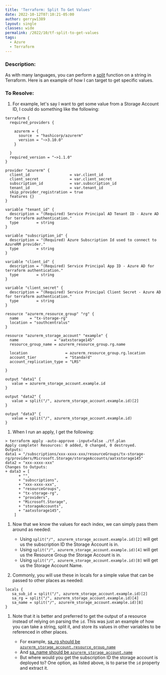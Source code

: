```yaml
---
title: 'Terraform: Split To Get Values'
date: 2022-10-12T07:10:21-05:00
author: gerryw1389
layout: single
classes: wide
permalink: /2022/10/tf-split-to-get-values
tags:
  - Azure
  - Terraform
---
```

<!--more-->

### Description:

As with many languages, you can perform a [split](https://developer.hashicorp.com/terraform/language/functions/split) function on a string in Terraform. Here is an example of how I can target to get specific values.

### To Resolve:

1. For example, let's say I want to get some value from a Storage Account ID, I could do something like the following:

```
terraform {
  required_providers {

    azurerm = {
      source  = "hashicorp/azurerm"
      version = "~>3.10.0"
    }

  }
  required_version = "~>1.1.0"
}

provider "azurerm" {
  client_id                  = var.client_id
  client_secret              = var.client_secret
  subscription_id            = var.subscription_id
  tenant_id                  = var.tenant_id
  skip_provider_registration = true
  features {}
}

variable "tenant_id" {
  description = "(Required) Service Principal AD Tenant ID - Azure AD for terraform authentication."
  type        = string
}

variable "subscription_id" {
  description = "(Required) Azure Subscription Id used to connect to AzureRM provider."
  type        = string
}

variable "client_id" {
  description = "(Required) Service Principal App ID - Azure AD for terraform authentication."
  type        = string
}

variable "client_secret" {
  description = "(Required) Service Principal Client Secret - Azure AD for terraform authentication."
  type        = string
}

resource "azurerm_resource_group" "rg" {
  name     = "tx-storage-rg"
  location = "southcentralus"
}

resource "azurerm_storage_account" "example" {
  name                = "aatxstorage145"
  resource_group_name = azurerm_resource_group.rg.name

  location                 = azurerm_resource_group.rg.location
  account_tier             = "Standard"
  account_replication_type = "LRS"

}

output "data1" {
   value = azurerm_storage_account.example.id
}

output "data2" {
   value = split("/", azurerm_storage_account.example.id)[2]
}

output "data3" {
   value = split("/", azurerm_storage_account.example.id)
}
```

1. When I run an apply, I get the following:

```
> terraform apply -auto-approve -input=false ./tf.plan
Apply complete! Resources: 0 added, 0 changed, 0 destroyed.
Outputs:
data1 = "/subscriptions/xxx-xxxx-xxx/resourceGroups/tx-storage-rg/providers/Microsoft.Storage/storageAccounts/aatxstorage145"
data2 = "xxx-xxxx-xxx"
Changes to Outputs:
+ data3 = [
      + "",
      + "subscriptions",
      + "xxx-xxxx-xxx",
      + "resourceGroups",
      + "tx-storage-rg",
      + "providers",
      + "Microsoft.Storage",
      + "storageAccounts",
      + "aatxstorage145",
    ]
```

1. Now that we know the values for each index, we can simply pass them around as needed:

   - Using `split("/", azurerm_storage_account.example.id)[2]` will get us the subscription ID the Storage Account is in.
   - Using `split("/", azurerm_storage_account.example.id)[4]` will get us the Resource Group the Storage Account is in.
   - Using `split("/", azurerm_storage_account.example.id)[8]` will get us the Storage Account Name.

1. Commonly, you will use these in locals for a simple value that can be passed to other places as needed:

```
locals {
   sa_sub_id = split("/", azurerm_storage_account.example.id)[2]
   sa_rg = split("/", azurerm_storage_account.example.id)[4]
   sa_name = split("/", azurerm_storage_account.example.id)[8]
}
```

1. Note that it is better and preferred to get the output of a resource instead of relying on parsing the `id`. This was just an example of how you can take a string, split it, and store its values in other variables to be referenced in other places.

   - For example, [sa_rg should be `azurerm_storage_account.resource_group_name`](https://registry.terraform.io/providers/hashicorp/azurerm/3.20.0/docs/resources/storage_account#argument-reference)
   - And [sa_name should be `azurerm_storage_account.name`](https://registry.terraform.io/providers/hashicorp/azurerm/3.20.0/docs/resources/storage_account#argument-reference)
   - But where would you get the subscription ID the storage account is deployed to? One option, as listed above, is to parse the `id` property and extract it.
